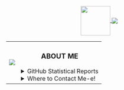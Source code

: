 <div align="center">
   <a href="https://namemc.com/Auuki.2">
   <img align="center" src="https://cravatar.eu/helmhead/auuki/190.png", width="80">
   </a><a href="https://ko-fi.com/auuki">
   <img align="center" src="https://bit.ly/3c9otOD"/>
   </a>
   <table>
      <td><a href="https://spoti.fi/3rqvvVD">
         <img src="https://novatorem-three-sooty.vercel.app/api/spotify">
         </a>
      </td>
      <td>
         <h3 align="center">ABOUT ME</h3>
         <details>
            <summary>GitHub Statistical Reports</summary>
            <p align="center">
               <img align="center" src="https://bit.ly/3sXVC6v">
               <img align="center" src="https://bit.ly/2OuIyXl">
            </p>
         </details>
         <details>
            <summary>Where to Contact Me-e!</summary>
            <p align="center"><a href="https://discord.gg/ePmNxnQ">
               <img align="center" src="https://bit.ly/30m9b3p">
               </a>
            </p>
            <ul></ul>
            <ul>
               <li>You can also contact me via <a href="mailto:snowgangers@gmail.com">email</a>  </li>
            </ul>
         </details>
      </td>
   </table>
</div>
